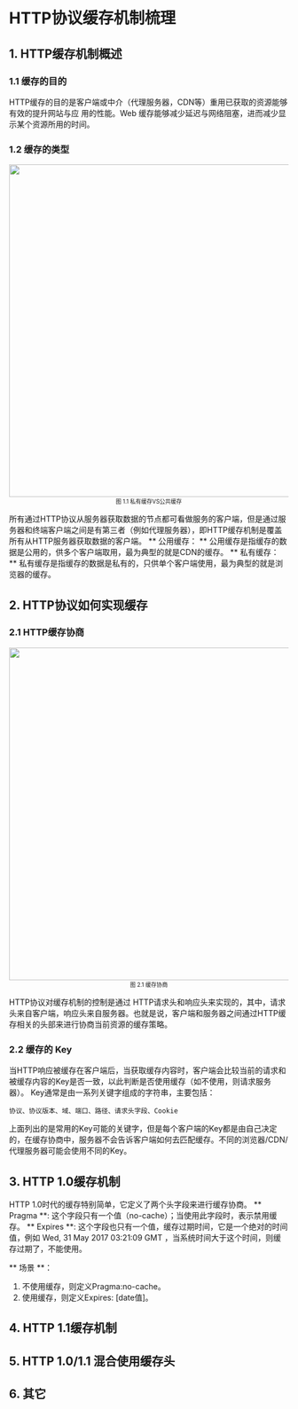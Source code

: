 # HTTP协议缓存机制梳理
## 1. HTTP缓存机制概述
### 1.1 缓存的目的
HTTP缓存的目的是客户端或中介（代理服务器，CDN等）重用已获取的资源能够有效的提升网站与应
用的性能。Web 缓存能够减少延迟与网络阻塞，进而减少显示某个资源所用的时间。
### 1.2 缓存的类型

<center>
<img src="https://blog-down.github.io/post_md/TCP_IP/HTTP_Cache/private_public_cache.png" style="width:600px;" />
<text style="font-size:x-small">图 1.1 私有缓存VS公共缓存</text>
</center>

所有通过HTTP协议从服务器获取数据的节点都可看做服务的客户端，但是通过服务器和终端客户端之间是有第三者（例如代理服务器），即HTTP缓存机制是覆盖所有从HTTP服务器获取数据的客户端。
** 公用缓存： **
公用缓存是指缓存的数据是公用的，供多个客户端取用，最为典型的就是CDN的缓存。
** 私有缓存： **
私有缓存是指缓存的数据是私有的，只供单个客户端使用，最为典型的就是浏览器的缓存。
## 2. HTTP协议如何实现缓存
### 2.1 HTTP缓存协商

<center>
<img src="https://blog-down.github.io/post_md/TCP_IP/HTTP_Cache/http_cache_talk.png" style="width:600px;" />
<text style="font-size:x-small">图 2.1 缓存协商</text>
</center>

HTTP协议对缓存机制的控制是通过 HTTP请求头和响应头来实现的，其中，请求头来自客户端，响应头来自服务器。也就是说，客户端和服务器之间通过HTTP缓存相关的头部来进行协商当前资源的缓存策略。
### 2.2 缓存的 Key
当HTTP响应被缓存在客户端后，当获取缓存内容时，客户端会比较当前的请求和被缓存内容的Key是否一致，以此判断是否使用缓存（如不使用，则请求服务器）。
Key通常是由一系列关键字组成的字符串，主要包括：
```
协议、协议版本、域、端口、路径、请求头字段、Cookie
```
上面列出的是常用的Key可能的关键字，但是每个客户端的Key都是由自己决定的，在缓存协商中，服务器不会告诉客户端如何去匹配缓存。不同的浏览器/CDN/代理服务器可能会使用不同的Key。
## 3. HTTP 1.0缓存机制
HTTP 1.0时代的缓存特别简单，它定义了两个头字段来进行缓存协商。
** Pragma **: 这个字段只有一个值（no-cache）；当使用此字段时，表示禁用缓存。
** Expires **: 这个字段也只有一个值，缓存过期时间，它是一个绝对的时间值，例如 Wed, 31 May 2017 03:21:09 GMT ，当系统时间大于这个时间，则缓存过期了，不能使用。

** 场景 **：
1. 不使用缓存，则定义Pragma:no-cache。
2. 使用缓存，则定义Expires: [date值]。


## 4. HTTP 1.1缓存机制

## 5. HTTP 1.0/1.1 混合使用缓存头

## 6. 其它






<style>
body {
margin:0px 18% 10px 18%;
min-width:500px;
}
</style>